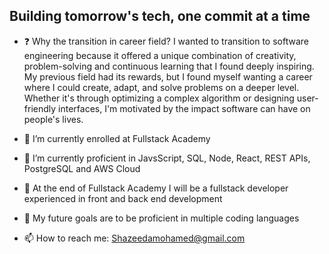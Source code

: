 ##   Building tomorrow's tech, one commit at a time

- ❓ Why the transition in career field? I wanted to transition to software engineering because it offered a unique combination of creativity, problem-solving and continuous learning that I found deeply inspiring. My previous field had its rewards, but I found myself wanting a career where I could create, adapt, and solve problems on a deeper level. Whether it's through optimizing a complex algorithm or designing user-friendly interfaces, I'm motivated by the impact software can have on people's lives.


- 🔭 I’m currently enrolled at Fullstack Academy 
- 🌱 I’m currently proficient in JavsScript, SQL, Node, React, REST APIs, PostgreSQL and AWS Cloud
- 🧠 At the end of Fullstack Academy I will be a fullstack developer experienced in front and back end development
- 🚀 My future goals are to be proficient in multiple coding languages 
- 📫 How to reach me: Shazeedamohamed@gmail.com
  
<!--
**Shazeeda/Shazeeda** is a ✨ _special_ ✨ repository because its `README.md` (this file) appears on your GitHub profile.

Here are some ideas to get you started:

- 🔭 I’m currently working on my Personal Website and mastering Javascript
- 🌱 I’m currently learning Javascript, HTML, CSS
- 👯 I’m looking to collaborate on ...
- 🤔 I’m looking for help with ...
- 💬 Ask me about ...
- 📫 How to reach me: ...
- 😄 Pronouns: ...
- ⚡ Fun fact: ...
-->
